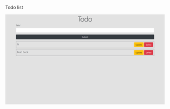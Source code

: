 Todo list 

![image alt](https://github.com/sahla286/todo/blob/main/Screenshot%202024-08-26%20152719.png)

